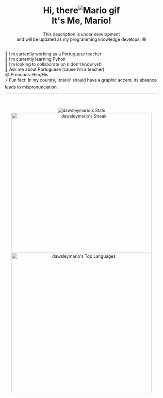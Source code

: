 # <center> Hi, there![Mario gif](https://media.tenor.com/sUw4F9FfLGAAAAAj/super-mario-mario-run.gif) <br >It's Me, Mario! 

<center>This description is under development <br> and will be updated as my programming knowledge develops. 😄 </center>
<br>

🔭 I’m currently working as a Portuguese teacher  
🌱 I’m currently learning Pyhon  
👯 I’m looking to collaborate on (i don't know yet)  
💬 Ask me about Portuguese (cause i'm a teacher)  
😄 Pronouns: Him/His  
⚡ Fun fact: In my country, 'mário' should have a graphic accent, its absence leads to mispronunciation.  

___
<center>
<br>

![dawsleymario's Stats](https://github-readme-stats.vercel.app/api?username=dawsleymario&theme=kacho_ga&show_icons=true&hide_border=true&count_private=true)
![dawsleymario's Streak](https://github-readme-streak-stats.herokuapp.com/?user=dawsleymario&theme=kacho_ga&hide_border=true)
![dawsleymario's Top Languages](https://github-readme-stats.vercel.app/api/top-langs/?username=dawsleymario&theme=kacho_ga&show_icons=true&hide_border=true&layout=compact)

<style>
  img:not(:first-child) {
    width: 33em;
  }
</style>
